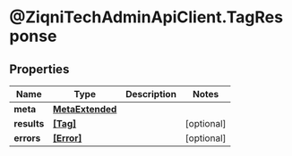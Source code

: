 # @ZiqniTechAdminApiClient.TagResponse

## Properties

Name | Type | Description | Notes
------------ | ------------- | ------------- | -------------
**meta** | [**MetaExtended**](MetaExtended.md) |  | 
**results** | [**[Tag]**](Tag.md) |  | [optional] 
**errors** | [**[Error]**](Error.md) |  | [optional] 


